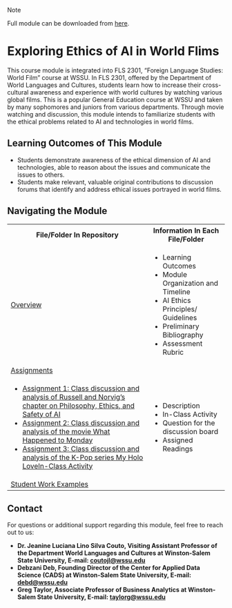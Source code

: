 > [!NOTE]
> Full module can be downloaded from [here](https://github.com/CADS-WSSU/WSSU-AI-Ethics-Modules/blob/main/AI%20in%20Business%20Ethics/AI%20in%20Business%20Ethics%20Module.pdf). 
# Exploring Ethics of AI in World Flims
This course module is integrated into FLS 2301, “Foreign Language Studies: World Film” course at WSSU. In FLS 2301, offered by the Department of World Languages and Cultures, students learn how to increase their cross-cultural awareness and experience with world cultures by watching various global films. This is a popular General Education course at WSSU and taken by many sophomores and juniors from various departments. Through movie watching and discussion, this module intends to familiarize students with the ethical problems related to AI and technologies in world films.
## Learning Outcomes of This Module

* Students demonstrate awareness of the ethical dimension of AI and technologies, able to reason about the issues and communicate the issues to others.
* Students make relevant, valuable original contributions to discussion forums that identify and address ethical issues portrayed in world films.


## Navigating the Module
<table>
  <tbody>
    <tr>
      <th>File/Folder In Repository</th>
      <th>Information In Each File/Folder</th>
    </tr>
    <tr>
      <td><a href="https://drive.google.com/file/d/15jm68P1iaG7UjLYScus_3j4gHJwy1uH3/view?usp=sharing">Overview</a></td>
      <td>
        <ul>
          <li>Learning Outcomes </li>
          <li>Module Organization and Timeline</li>
          <li>AI Ethics Principles/ Guidelines</li>
          <li>Preliminary Bibliography</li>
          <li>Assessment Rubric</li>
        </ul>
      </td>
    </tr>
      <td><a href="https://drive.google.com/drive/folders/1rV04cCseBYIe1VrDiEXZch4OvT8ad4Le?usp=sharing">Assignments</a></td>
      <td></td>
    </tr>
    <tr>
      <td>
        <ul>
          <li><a href="https://drive.google.com/file/d/1E2oStt4PXx_NdAzUh12xpb1KEAhM-LpO/view?usp=sharing">Assignment 1: Class discussion and analysis of Russell and Norvig’s chapter on Philosophy, Ethics, and Safety of AI</a></li>
           <li><a href="https://drive.google.com/file/d/1-6yqN59HhIJmOk85B4yGn_x7q8d6Tuh9/view?usp=sharing">Assignment 2: Class discussion and analysis of the movie What Happened to Monday</a></li>
          <li><a href="https://drive.google.com/file/d/1MzPDO7Ro3lRxu2iP-LyjDcerdrrzke72/view?usp=sharing">Assignment 3: Class discussion and analysis of the K-Pop series My Holo LoveIn-Class Activity</a></li>
        </ul>
      </td>
      <td>
        <ul>
          <li>Description</li>
          <li>In-Class Activity</li>
          <li>Question for the discussion board</li>
          <li>Assigned Readings</li>
        </ul>
      </td>
    </tr>
      <td><a href="https://github.com/CADS-WSSU/WSSU-AI-Ethics-Modules/tree/main/Exploring%20Ethics%20of%20AI%20in%20World%20Flims/Student%20Work%20Examples">Student Work Examples</a></td>
      <td>
      </td>
    </tr>
  </tbody>
</table>

## Contact
For questions or additional support regarding this module, feel free to reach out to us:
* **Dr. Jeanine Luciana Lino Silva Couto, Visiting Assistant Professor of the Department World Languages and Cultures
at Winston-Salem State University, E-mail: coutojl@wssu.edu**
* **Debzani Deb, Founding Director of the Center for Applied Data Science (CADS) at Winston-Salem State University,
  E-mail: debd@wssu.edu**
* **Greg Taylor, Associate Professor of Business Analytics at Winston-Salem State University, E-mail: taylorg@wssu.edu**
